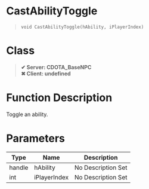 # CastAbilityToggle
> `void CastAbilityToggle(hAbility, iPlayerIndex)`
# Class
> __✔ Server: CDOTA_BaseNPC__  
> __✖ Client: undefined__  
# Function Description
Toggle an ability.
# Parameters
Type|Name|Description
--|--|--
handle|hAbility|No Description Set
int|iPlayerIndex|No Description Set
